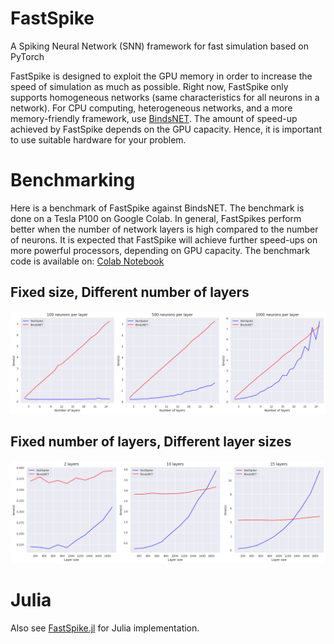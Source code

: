 # FastSpike

A Spiking Neural Network (SNN) framework for fast simulation based on PyTorch

FastSpike is designed to exploit the GPU memory in order to increase the speed of simulation as much as possible. Right now, FastSpike only supports homogeneous networks (same characteristics for all neurons in a network). For CPU computing, heterogeneous networks, and a more memory-friendly framework, use [BindsNET](https://github.com/BindsNET/bindsnet).
The amount of speed-up achieved by FastSpike depends on the GPU capacity. Hence, it is important to use suitable hardware for your problem.

# Benchmarking

Here is a benchmark of FastSpike against BindsNET. The benchmark is done on a Tesla P100 on Google Colab. In general, FastSpikes perform better when the number of network layers is high compared to the number of neurons. It is expected that FastSpike will achieve further speed-ups on more powerful processors, depending on GPU capacity. The benchmark code is available on: [Colab Notebook](https://colab.research.google.com/drive/11SKxlbLxc6ZzXXDJkYf59Wu9ckvFZh6K?usp=sharing)

## Fixed size, Different number of layers

![](docs/layerwise_gpu.png)

## Fixed number of layers, Different layer sizes

![](docs/sizewise_gpu.png)

# Julia

Also see [FastSpike.jl](https://github.com/mahbodnr/FastSpike.jl) for Julia implementation.
